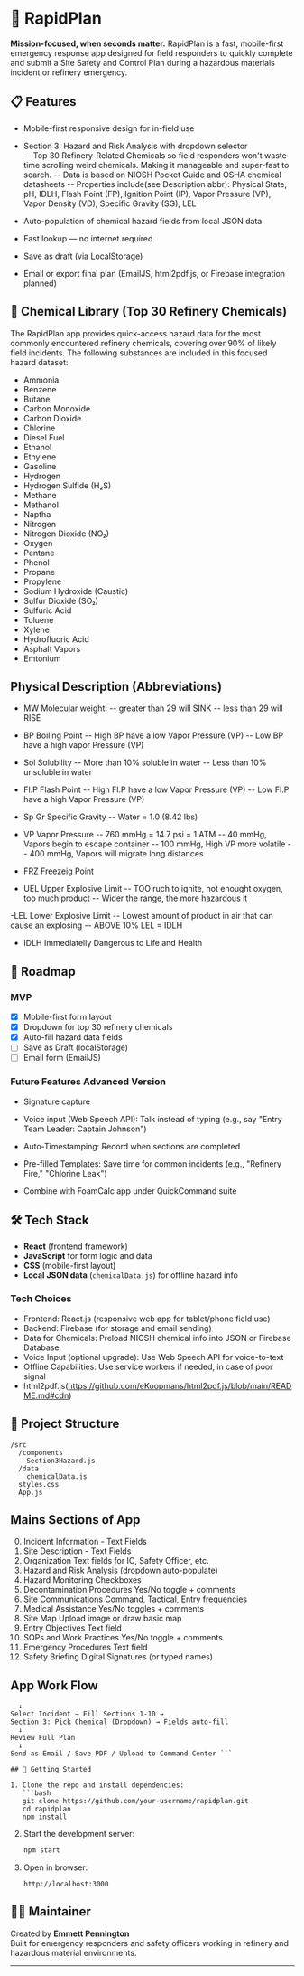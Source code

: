 # 🚒 RapidPlan

**Mission-focused, when seconds matter.**
RapidPlan is a fast, mobile-first emergency response app designed for field responders to quickly complete and submit a Site Safety and Control Plan during a hazardous materials incident or refinery emergency.

## 📋 Features
- Mobile-first responsive design for in-field use

- Section 3: Hazard and Risk Analysis with dropdown selector  
  -- Top 30 Refinery-Related Chemicals so field responders won't waste time scrolling weird chemicals. Making it manageable and super-fast to search.
  -- Data is based on NIOSH Pocket Guide and OSHA chemical datasheets 
  -- Properties include(see Description abbr): Physical State, pH, IDLH, Flash Point (FP), Ignition Point (IP), Vapor Pressure (VP), Vapor Density (VD), Specific Gravity (SG), LEL  
- Auto-population of chemical hazard fields from local JSON data

- Fast lookup — no internet required

- Save as draft (via LocalStorage)

- Email or export final plan (EmailJS, html2pdf.js, or Firebase integration planned)

## 🧪 Chemical Library (Top 30 Refinery Chemicals)

The RapidPlan app provides quick-access hazard data for the most commonly encountered refinery chemicals, covering over 90% of likely field incidents. The following substances are included in this focused hazard dataset:

- Ammonia
- Benzene
- Butane
- Carbon Monoxide
- Carbon Dioxide
- Chlorine
- Diesel Fuel
- Ethanol
- Ethylene
- Gasoline
- Hydrogen
- Hydrogen Sulfide (H₂S)
- Methane
- Methanol
- Naptha
- Nitrogen
- Nitrogen Dioxide (NO₂)
- Oxygen
- Pentane
- Phenol
- Propane
- Propylene
- Sodium Hydroxide (Caustic)
- Sulfur Dioxide (SO₂)
- Sulfuric Acid
- Toluene
- Xylene
- Hydrofluoric Acid
- Asphalt Vapors
- Emtonium

## Physical Description (Abbreviations)
- MW Molecular weight: 
-- greater than 29 will SINK
-- less than 29 will RISE

- BP Boiling Point
-- High BP have a low Vapor Pressure (VP)
-- Low BP have a high vapor Pressure (VP)

- Sol Solubility
-- More than 10% soluble in water
-- Less than 10% unsoluble in water

- Fl.P Flash Point
-- High Fl.P have a low Vapor Pressure (VP)
-- Low Fl.P have a high Vapor Pressure (VP)

- Sp Gr Specific Gravity
-- Water = 1.0 (8.42 lbs)

- VP Vapor Pressure
-- 760 mmHg = 14.7 psi = 1 ATM
-- 40 mmHg, Vapors begin to escape container
-- 100 mmHg, High VP more volatile
-- 400 mmHg, Vapors will migrate long distances

- FRZ Freezeig Point

- UEL Upper Explosive Limit
-- TOO ruch to ignite, not enought oxygen, too much product
-- Wider the range, the more hazardous it

-LEL Lower Explosive Limit
-- Lowest amount of product in air that  can cause an explosing
-- ABOVE 10% LEL = IDLH

- IDLH Immediatelly Dangerous to Life and Health

## 🚧 Roadmap

### MVP
- [x] Mobile-first form layout
- [x] Dropdown for top 30 refinery chemicals
- [x] Auto-fill hazard data fields
- [ ] Save as Draft (localStorage)
- [ ] Email form (EmailJS)

### Future Features Advanced Version
- Signature capture

- Voice input (Web Speech API): Talk instead of typing (e.g., say "Entry Team Leader: Captain Johnson")

- Auto-Timestamping: Record when sections are completed

- Pre-filled Templates: Save time for common incidents (e.g., "Refinery Fire," "Chlorine Leak")

- Combine with FoamCalc app under QuickCommand suite

## 🛠 Tech Stack

- **React** (frontend framework)
- **JavaScript** for form logic and data
- **CSS** (mobile-first layout)
- **Local JSON data** (`chemicalData.js`) for offline hazard info

### Tech Choices
- Frontend: React.js (responsive web app for tablet/phone field use)
- Backend: Firebase (for storage and email sending)
- Data for Chemicals: Preload NIOSH chemical info into JSON or Firebase Database
- Voice Input (optional upgrade): Use Web Speech API for voice-to-text
- Offline Capabilities: Use service workers if needed, in case of poor signal
- html2pdf.js(https://github.com/eKoopmans/html2pdf.js/blob/main/README.md#cdn)

## 📁 Project Structure

```
/src
  /components
    Section3Hazard.js
  /data
    chemicalData.js
  styles.css
  App.js
```
## Mains Sections of App
0. Incident Information - Text Fields
1. Site Description - Text Fields
2. Organization	Text fields for IC, Safety Officer, etc.
3. Hazard and Risk Analysis (dropdown auto-populate)
4. Hazard Monitoring	Checkboxes
5. Decontamination Procedures	Yes/No toggle + comments
6. Site Communications	Command, Tactical, Entry frequencies
7. Medical Assistance	Yes/No toggles + comments
8. Site Map	Upload image or draw basic map
9. Entry Objectives	Text field
10. SOPs and Work Practices	Yes/No toggle + comments
11. Emergency Procedures	Text field
12. Safety Briefing	Digital Signatures (or typed names)

## App Work Flow
``` Login (optional) 
  ↓
Select Incident → Fill Sections 1-10 → 
Section 3: Pick Chemical (Dropdown) → Fields auto-fill
  ↓
Review Full Plan
  ↓
Send as Email / Save PDF / Upload to Command Center ```

## 🚀 Getting Started

1. Clone the repo and install dependencies:
   ```bash
   git clone https://github.com/your-username/rapidplan.git
   cd rapidplan
   npm install
   ```

2. Start the development server:
   ```bash
   npm start
   ```

3. Open in browser:
   ```
   http://localhost:3000
   ```

## 👨‍🚒 Maintainer

Created by **Emmett Pennington**  
Built for emergency responders and safety officers working in refinery and hazardous material environments.

---
